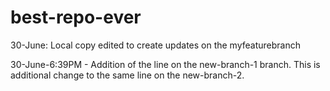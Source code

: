 # best-repo-ever

30-June: Local copy edited to create updates on the myfeaturebranch

30-June-6:39PM - Addition of the line on the new-branch-1 branch. This is additional change to the same line on the new-branch-2.

